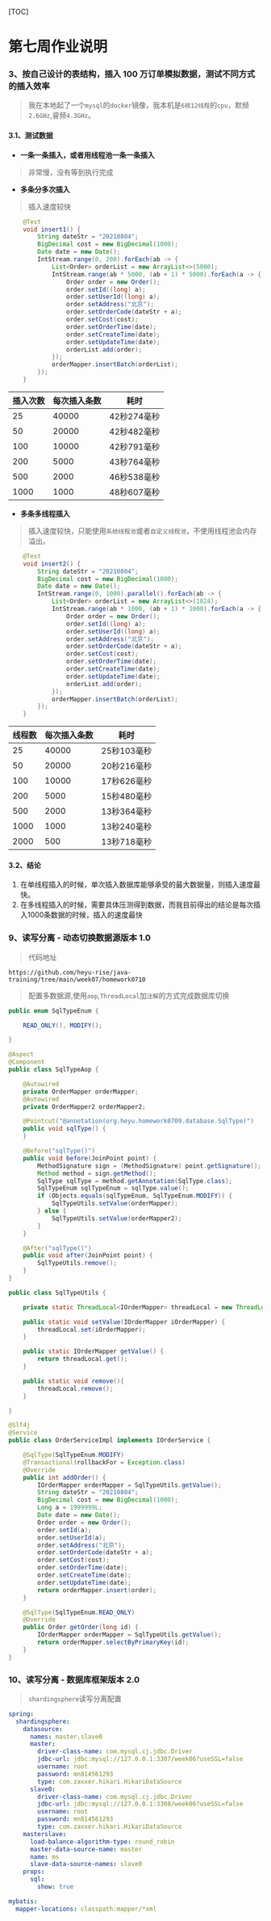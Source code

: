 [TOC]

# 第七周作业说明

### 3、按自己设计的表结构，插入 100 万订单模拟数据，测试不同方式的插入效率

> 我在本地起了一个`mysql`的`docker`镜像，我本机是`6核12线程`的`cpu`，默频`2.6GHz`,睿频`4.3GHz`。

#### 3.1、测试数据

- **一条一条插入，或者用线程池一条一条插入**

> 非常慢，没有等到执行完成

- **多条分多次插入**

> 插入速度较快

```java
	@Test
	void insert1() {
		String dateStr = "20210804";
		BigDecimal cost = new BigDecimal(1000);
		Date date = new Date();
		IntStream.range(0, 200).forEach(ab -> {
			List<Order> orderList = new ArrayList<>(5000);
			IntStream.range(ab * 5000, (ab + 1) * 5000).forEach(a -> {
				Order order = new Order();
				order.setId((long) a);
				order.setUserId((long) a);
				order.setAddress("北京");
				order.setOrderCode(dateStr + a);
				order.setCost(cost);
				order.setOrderTime(date);
				order.setCreateTime(date);
				order.setUpdateTime(date);
				orderList.add(order);
			});
			orderMapper.insertBatch(orderList);
		});
	}
```

| 插入次数 | 每次插入条数 | 耗时        |
| -------- | ------------ | ----------- |
| 25       | 40000        | 42秒274毫秒 |
| 50       | 20000        | 42秒482毫秒 |
| 100      | 10000        | 42秒791毫秒 |
| 200      | 5000         | 43秒764毫秒 |
| 500      | 2000         | 46秒538毫秒 |
| 1000     | 1000         | 48秒607毫秒 |

- **多条多线程插入**

> 插入速度较快，只能使用`系统线程池`或者`自定义线程池`，不使用线程池会内存溢出。

```java
	@Test
	void insert2() {
		String dateStr = "20210804";
		BigDecimal cost = new BigDecimal(1000);
		Date date = new Date();
		IntStream.range(0, 1000).parallel().forEach(ab -> {
			List<Order> orderList = new ArrayList<>(1024);
			IntStream.range(ab * 1000, (ab + 1) * 1000).forEach(a -> {
				Order order = new Order();
				order.setId((long) a);
				order.setUserId((long) a);
				order.setAddress("北京");
				order.setOrderCode(dateStr + a);
				order.setCost(cost);
				order.setOrderTime(date);
				order.setCreateTime(date);
				order.setUpdateTime(date);
				orderList.add(order);
			});
			orderMapper.insertBatch(orderList);
		});
	}
```
| 线程数 | 每次插入条数 | 耗时        |
| ------ | ------------ | ----------- |
| 25     | 40000        | 25秒103毫秒 |
| 50     | 20000        | 20秒216毫秒 |
| 100    | 10000        | 17秒626毫秒 |
| 200    | 5000         | 15秒480毫秒 |
| 500    | 2000         | 13秒364毫秒 |
| 1000   | 1000         | 13秒240毫秒 |
| 2000   | 500          | 13秒718毫秒 |

#### 3.2、结论

1. 在单线程插入的时候，单次插入数据库能够承受的最大数据量，则插入速度最快。
2. 在多线程插入的时候，需要具体压测得到数据，而我目前得出的结论是每次插入1000条数据的时候，插入的速度最快

### 9、读写分离 - 动态切换数据源版本 1.0

> 代码地址

```http
https://github.com/heyu-rise/java-training/tree/main/week07/homework0710
```

> 配置多数据源,使用`aop`,`ThreadLocal`加`注解`的方式完成数据库切换

```java
public enum SqlTypeEnum {

	READ_ONLY(), MODIFY();

}
```

```java
@Aspect
@Component
public class SqlTypeAop {

	@Autowired
	private OrderMapper orderMapper;
	@Autowired
	private OrderMapper2 orderMapper2;

	@Pointcut("@annotation(org.heyu.homework0709.database.SqlType)")
	public void sqlType() {
	}

	@Before("sqlType()")
	public void before(JoinPoint point) {
		MethodSignature sign = (MethodSignature) point.getSignature();
		Method method = sign.getMethod();
		SqlType sqlType = method.getAnnotation(SqlType.class);
		SqlTypeEnum sqlTypeEnum = sqlType.value();
		if (Objects.equals(sqlTypeEnum, SqlTypeEnum.MODIFY)) {
			SqlTypeUtils.setValue(orderMapper);
		} else {
			SqlTypeUtils.setValue(orderMapper2);
		}
	}

	@After("sqlType()")
	public void after(JoinPoint point) {
		SqlTypeUtils.remove();
	}
}
```

```java
public class SqlTypeUtils {

    private static ThreadLocal<IOrderMapper> threadLocal = new ThreadLocal<>();

    public static void setValue(IOrderMapper iOrderMapper) {
        threadLocal.set(iOrderMapper);
    }

    public static IOrderMapper getValue() {
        return threadLocal.get();
    }

    public static void remove(){
        threadLocal.remove();
    }

}
```

```java
@Slf4j
@Service
public class OrderServiceImpl implements IOrderService {

	@SqlType(SqlTypeEnum.MODIFY)
	@Transactional(rollbackFor = Exception.class)
	@Override
	public int addOrder() {
		IOrderMapper orderMapper = SqlTypeUtils.getValue();
		String dateStr = "20210804";
		BigDecimal cost = new BigDecimal(1000);
		Long a = 1999999L;
		Date date = new Date();
		Order order = new Order();
		order.setId(a);
		order.setUserId(a);
		order.setAddress("北京");
		order.setOrderCode(dateStr + a);
		order.setCost(cost);
		order.setOrderTime(date);
		order.setCreateTime(date);
		order.setUpdateTime(date);
		return orderMapper.insert(order);
	}

	@SqlType(SqlTypeEnum.READ_ONLY)
	@Override
	public Order getOrder(long id) {
        IOrderMapper orderMapper = SqlTypeUtils.getValue();
		return orderMapper.selectByPrimaryKey(id);
	}
}
```

### 10、读写分离 - 数据库框架版本 2.0

> `shardingsphere`读写分离配置

```yaml
spring:
  shardingsphere:
    datasource:
      names: master,slave0
      master:
        driver-class-name: com.mysql.cj.jdbc.Driver
        jdbc-url: jdbc:mysql://127.0.0.1:3307/week06?useSSL=false
        username: root
        password: mn814561293
        type: com.zaxxer.hikari.HikariDataSource
      slave0:
        driver-class-name: com.mysql.cj.jdbc.Driver
        jdbc-url: jdbc:mysql://127.0.0.1:3308/week06?useSSL=false
        username: root
        password: mn814561293
        type: com.zaxxer.hikari.HikariDataSource
    masterslave:
      load-balance-algorithm-type: round_robin
      master-data-source-name: master
      name: ms
      slave-data-source-names: slave0
    props:
      sql:
        show: true

mybatis:
  mapper-locations: classpath:mapper/*xml
```

